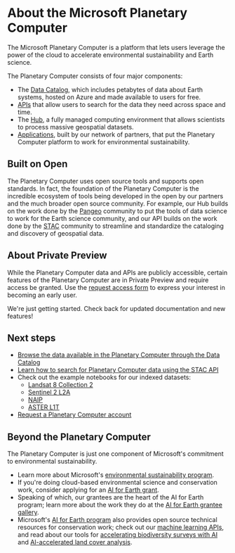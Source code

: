 # About the Microsoft Planetary Computer

The Microsoft Planetary Computer is a platform that lets users leverage the power of the cloud to accelerate environmental sustainability and Earth science. 

The Planetary Computer consists of four major components:

- The [Data Catalog](https://planetarycomputer.microsoft.com/catalog), which includes petabytes of data about Earth systems, hosted on Azure and made available to users for free.
- [APIs](../concepts/stac.md) that allow users to search for the data they need across space and time.
- The [Hub](./environment.md), a fully managed computing environment that allows scientists to process massive geospatial datasets.
- [Applications](https://planetarycomputer.microsoft.com/applications), built by our network of partners, that put the Planetary Computer platform to work for environmental sustainability.

## Built on Open

The Planetary Computer uses open source tools and supports open standards. In fact, the foundation of the Planetary Computer is the incredible ecosystem of tools being developed in the open by our partners and the much broader open source community. For example, our Hub builds on the work done by the [Pangeo](http://pangeo.io/) community to put the tools of data science to work for the Earth science community, and our API builds on the work done by the [STAC](https://stacspec.org/) community to streamline and standardize the cataloging and discovery of geospatial data.

## About Private Preview

While the Planetary Computer data and APIs are publicly accessible, certain features of the Planetary Computer are in Private Preview and require access be granted. Use the [request access form](https://planetarycomputer.microsoft.com/account/request) to express your interest in becoming an early user.

We're just getting started. Check back for updated documentation and new features!

## Next steps

- [Browse the data available in the Planetary Computer through the Data Catalog](https://planetarycomputer.microsoft.com/catalog)
- [Learn how to search for Planetary Computer data using the STAC API](../quickstarts/reading-stac.ipynb)
- Check out the example notebooks for our indexed datasets:
  - [Landsat 8 Collection 2](http://planetarycomputer.microsoft.com/dataset/landsat-8-c2-l2#Example-Notebook)
  - [Sentinel 2 L2A](http://planetarycomputer.microsoft.com/dataset/sentinel-2-l2a#Example-Notebook)
  - [NAIP]((http://planetarycomputer.microsoft.com/dataset/naip#Example-Notebook))
  - [ASTER L1T]((http://planetarycomputer.microsoft.com/dataset/aster-l1t#Example-Notebook))
- [Request a Planetary Computer account](https://planetarycomputer.microsoft.com/account/request)


## Beyond the Planetary Computer

The Planetary Computer is just one component of Microsoft's commitment to environmental sustainability.

- Learn more about Microsoft's [environmental sustainability program](https://www.microsoft.com/en-us/corporate-responsibility/sustainability).
- If you're doing cloud-based environmental science and conservation work, consider applying for an [AI for Earth grant](http://aka.ms/ai4egrants).
- Speaking of which, our grantees are the heart of the AI for Earth program; learn more about the work they do at the [AI for Earth grantee gallery](https://aka.ms/ai4egrantees).
- Microsoft's [AI for Earth program](https://aka.ms/aiforearth) also provides open source technical resources for conservation work; check out our [machine learning APIs](https://aka.ms/ai4eapis), and read about our tools for [accelerating biodiversity surveys with AI](https://aka.ms/biodiversitysurveys) and [AI-accelerated land cover analysis](https://aka.ms/landcovermapping).

